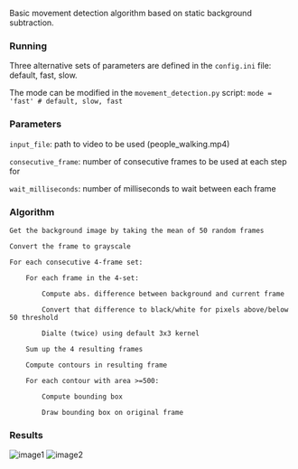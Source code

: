 Basic movement detection algorithm based on static background subtraction.


### Running

Three alternative sets of parameters are defined in the `config.ini` file: default, fast, slow. 

The mode can be modified in the `movement_detection.py` script: `mode = 'fast' # default, slow, fast`
### Parameters

`input_file`: path to video to be used (people_walking.mp4)

`consecutive_frame`: number of consecutive frames to be used at each step for 

`wait_milliseconds`: number of milliseconds to wait between each frame

### Algorithm

```text
Get the background image by taking the mean of 50 random frames

Convert the frame to grayscale

For each consecutive 4-frame set:

    For each frame in the 4-set:
    
        Compute abs. difference between background and current frame
        
        Convert that difference to black/white for pixels above/below 50 threshold
        
        Dialte (twice) using default 3x3 kernel
        
    Sum up the 4 resulting frames
    
    Compute contours in resulting frame
    
    For each contour with area >=500:
    
        Compute bounding box
        
        Draw bounding box on original frame
```

### Results

![image1](https://user-images.githubusercontent.com/24638777/225451817-7e558608-caf2-4bbb-9b5e-80f6174fa7f7.png)
![image2](https://user-images.githubusercontent.com/24638777/225451836-0f377343-9e52-4fed-b529-690ff216c929.png)
